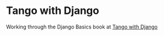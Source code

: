 # Tango with Django

Working through the Django Basics book at [Tango with Django](www.tangowithdjango.com/book17)

